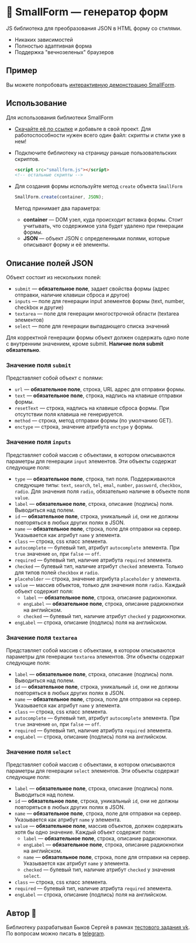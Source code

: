 # 🦺 SmallForm — генератор форм

JS библиотека для преобразования JSON в HTML форму со стилями.

- Никаких зависимостей
- Полностью адаптивная форма
- Поддержка "вечнозеленых" браузеров

## Пример

Вы можете попробовать [интерактивную демонстрацию SmallForm](https://dreadwood.github.io/smallform/).

## Использование

Для использования библиотеки SmallForm

- [Скачайте её по ссылке](https://github.com/dreadwood/smallform/releases/download/v1.0.0/smallform.js) и добавьте в свой проект. Для работоспособности нужен всего один файл: скрипты и стили уже в нем!

- Подключите библиотеку на страницу раньше пользовательских скриптов.

  ```html
  <script src="smallform.js"></script>
  <!-- остальные скрипты -->
  ```

- Для создания формы используйте метод `create` объекта `SmallForm`

  ```js
  SmallForm.create(container, JSON);
  ```

  Метод принимает два параметра:

  - **container** — DOM узел, куда происходит вставка формы. Стоит учитывать, что содержимое узла будет удалено при генерации формы.
  - **JSON** — объект JSON c определенными полями, которые описывают форму и её элементы.

## Описание полей JSON

Объект состоит из нескольких полей:

- `submit` — **обязательное поле**, задает свойства формы (адрес отправки, наличие клавиши сброса и другое)
- `inputs` — поле для генерации input элементов формы (text, number, checkbox и другие)
- `textarea` — поле для генерации многострочной области (textarea элементов)
- `select` — поле для генерации выпадающего списка значений

Для корректной генерации формы объект должен содержать одно поле с внутренним значением, кроме submit. **Наличие поля submit обязательно**.

### Значение поля `submit`

Представляет собой объект с полями:

- `url` — **обязательное поле**, строка, URL адрес для отправки формы.
- `text` — **обязательное поле**, строка, надпись на клавише отправки формы.
- `resetText` — строка, надпись на клавише сброса формы. При отсутствии поля клавиша не генерируется.
- `method` — строка, метод отправки формы (по умолчанию GET).
- `enctype` — строка, значение атрибута `enctype` у формы.

### Значение поля `inputs`

Представляет собой массив с объектами, в котором описываются параметры для генерации `input` элементов. Эти объекты содержат следующие поля:

- `type` — **обязательное поле**, строка, тип поля. Поддерживаются следующие типы: `text`, `search`, `tel`, `emal`, `number`, `password`, `checkbox`, `radio`. Для значения поля `radio`, обязательно наличие в объекте поля `value`.
- `label` — **обязательное поле**, строка, описание (подпись) поля. Выводиться над полем.
- `id` — **обязательное поле**, строка, уникальный `id`, они не должны повторяться в любых других полях в JSON.
- `name` — **обязательное поле**, строка, поле для отправки на сервер. Указывается как атрибут `name` у элемента.
- `class` — строка, css класс элемента.
- `autocomplete` — булевый тип, атрибут `autocomplete` элемента. При `true` значение `on`, при `false` — `off`.
- `required` — булевый тип, наличие атрибута `required` элемента.
- `checked` — булевый тип, наличие атрибут `checked` элемента. Только для типов полей `checkbox` и `radio`.
- `placeholder` — строка, значение атрибута `placeholder` у элемента.
- `value` — массив объектов, только для значения поля `radio`. Каждый объект содержит поля:
  - `label` — **обязательное поле**, строка, описание радиокнопки.
  - `engLabel` — **обязательное поле**, строка, описание радиокнопки на английском.
  - `checked` — булевый тип, наличие атрибут `checked` у радиокнопки.
- `engLabel` — строка, описание (подпись) поля на английском.

### Значение поля `textarea`

Представляет собой массив с объектами, в котором описываются параметры для генерации `textarea` элементов. Эти объекты содержат следующие поля:

- `label` — **обязательное поле**, строка, описание (подпись) поля. Выводиться над полем.
- `id` — **обязательное поле**, строка, уникальный `id`, они не должны повторяться в любых других полях в JSON.
- `name` — **обязательное поле**, строка, поле для отправки на сервер. Указывается как атрибут `name` у элемента.
- `class` — строка, css класс элемента.
- `autocomplete` — булевый тип, атрибут `autocomplete` элемента. При `true` значение `on`, при `false` — `off`.
- `required` — булевый тип, наличие атрибута `required` элемента.
- `engLabel` — строка, описание (подпись) поля на английском.

### Значение поля `select`

Представляет собой массив с объектами, в котором описываются параметры для генерации `select` элементов. Эти объекты содержат следующие поля:

- `label` — **обязательное поле**, строка, описание (подпись) поля. Выводиться над полем.
- `id` — **обязательное поле**, строка, уникальный `id`, они не должны повторяться в любых других полях в JSON.
- `name` — **обязательное поле**, строка, поле для отправки на сервер. Указывается как атрибут `name` у элемента.
- `value` — **обязательное поле**, массив объектов, должен содержать хотя бы одно значение. Каждый объект содержит поля:
  - `label` — **обязательное поле**, строка, описание радиокнопки.
  - `engLabel` — **обязательное поле**, строка, описание радиокнопки на английском.
  - `name` — **обязательное поле**, строка, поле для отправки на сервер. Указывается как атрибут `name` у элемента.
  - `checked` — булевый тип, наличие атрибут `checked` у значения `select`.
- `class` — строка, css класс элемента.
- `required` — булевый тип, наличие атрибута `required` элемента.
- `engLabel` — строка, описание (подпись) поля на английском.

## Автор 🦁

Библиотеку разрабатывал Быков Сергей в рамках [тестового задания vk](https://vk.com/@vkteam-testovoe-zadanie-frontend-infrastruktura).
По вопросам можно писать в [telegram](https://t.me/dreadwood).
